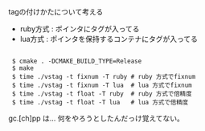 tagの付けかたについて考える

 - ruby方式 : ポインタにタグが入ってる
 - lua方式  : ポインタを保持するコンテナにタグが入ってる

<code>
 $ cmake . -DCMAKE_BUILD_TYPE=Release
 $ make
 $ time ./vstag -t fixnum -T ruby # ruby 方式でfixnum
 $ time ./vstag -t fixnum -T lua  # lua 方式でfixnum
 $ time ./vstag -t float -T ruby  # ruby 方式で倍精度
 $ time ./vstag -t float -T lua   # lua 方式で倍精度
</code>


gc.[ch]pp は… 何をやろうとしたんだっけ覚えてない。